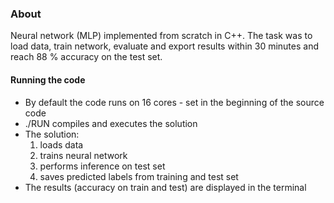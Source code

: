 ### About
Neural network (MLP) implemented from scratch in C++.
The task was to load data, train network, evaluate and export results within 30 minutes and reach 88 % accuracy on the test set.

#### Running the code
* By default the code runs on 16 cores - set in the beginning of the source code
* ./RUN compiles and executes the solution
* The solution:
	1. loads data
	2. trains neural network
	3. performs inference on test set
	4. saves predicted labels from training and test set
* The results (accuracy on train and test) are displayed in the terminal
